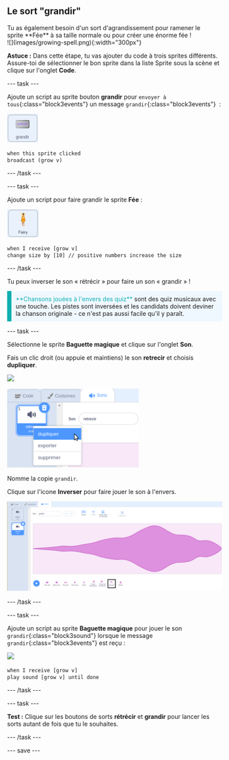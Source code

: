 ## Le sort "grandir"

<div style="display: flex; flex-wrap: wrap">
<div style="flex-basis: 200px; flex-grow: 1; margin-right: 15px;">
Tu as également besoin d'un sort d'agrandissement pour ramener le sprite **Fée** à sa taille normale ou pour créer une énorme fée !
</div>
<div>
![](images/growing-spell.png){:width="300px"}
</div>
</div>

**Astuce :** Dans cette étape, tu vas ajouter du code à trois sprites différents. Assure-toi de sélectionner le bon sprite dans la liste Sprite sous la scène et clique sur l'onglet **Code**.

--- task ---

Ajoute un script au sprite bouton **grandir** pour `envoyer à tous`{:class="block3events"} un message `grandir`{:class="block3events"}  :

![](images/grow-icon.png)

```blocks3
when this sprite clicked
broadcast (grow v)
```

--- /task ---

--- task ---

Ajoute un script pour faire grandir le sprite **Fée** :

![](images/fairy-icon.png)

```blocks3
when I receive [grow v]
change size by [10] // positive numbers increase the size
```

--- /task ---

Tu peux inverser le son « rétrécir » pour faire un son « grandir » !

<p style="border-left: solid; border-width:10px; border-color: #0faeb0; background-color: aliceblue; padding: 10px;">
<span style="color: #0faeb0">**Chansons jouées à l'envers des quiz**</span> sont des quiz musicaux avec une touche. Les pistes sont inversées et les candidats doivent deviner la chanson originale - ce n'est pas aussi facile qu'il y paraît. 
</p>

--- task ---

Sélectionne le sprite **Baguette magique** et clique sur l'onglet **Son**.

Fais un clic droit (ou appuie et maintiens) le son **retrecir** et choisis **dupliquer**.

![](images/wand-icon.png)

![Le son de rétrécissement avec un menu contextuel affichant dupliquer.](images/duplicate-sound.png)

Nomme la copie `grandir`.

Clique sur l'icone **Inverser** pour faire jouer le son à l'envers.

![Le son d'agrandissement avec l'icône inversée en surbrillance.](images/reverse-sound.png)

--- /task ---

--- task ---

Ajoute un script au sprite **Baguette magique** pour jouer le son `grandir`{:class="block3sound"} lorsque le message `grandir`{:class="block3events"} est reçu :

![](images/wand-icon.png)

```blocks3
when I receive [grow v]
play sound [grow v] until done
```

--- /task ---

--- task ---

**Test :** Clique sur les boutons de sorts **rétrécir** et **grandir** pour lancer les sorts autant de fois que tu le souhaites.

--- /task ---

--- save ---


